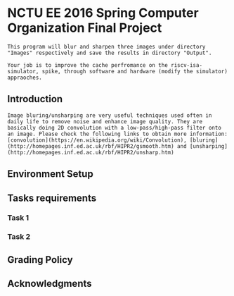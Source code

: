 # NCTU EE 2016 Spring Computer Organization Final Project
	This program will blur and sharpen three images under directory "Images" respectively and save the results in directory "Output".

	Your job is to improve the cache perfromance on the riscv-isa-simulator, spike, through software and hardware (modify the simulator) appraoches.

## Introduction
	Image bluring/unsharping are very useful techniques used often in daily life to remove noise and enhance image quality. They are basically doing 2D convolution with a low-pass/high-pass filter onto an image. Please check the following links to obtain more information: [convolution](https://en.wikipedia.org/wiki/Convolution), [bluring](http://homepages.inf.ed.ac.uk/rbf/HIPR2/gsmooth.htm) and [unsharping](http://homepages.inf.ed.ac.uk/rbf/HIPR2/unsharp.htm)

## Environment Setup

## Tasks requirements
### Task 1
### Task 2

## Grading Policy

## Acknowledgments
